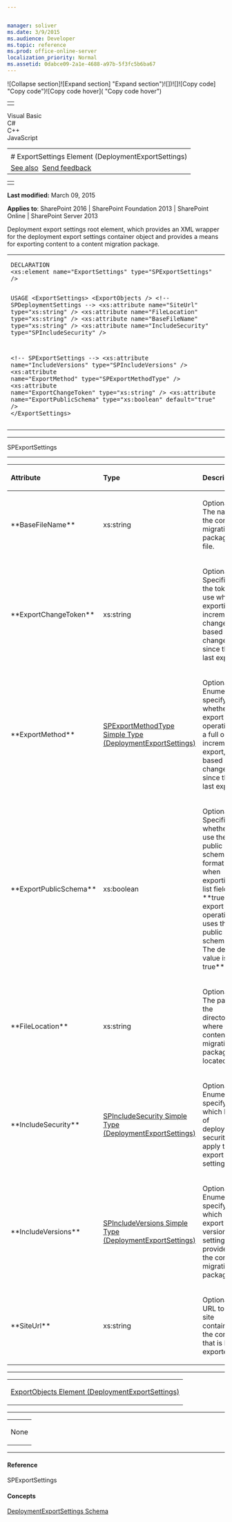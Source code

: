 ```yaml
---


manager: soliver
ms.date: 3/9/2015
ms.audience: Developer
ms.topic: reference
ms.prod: office-online-server
localization_priority: Normal
ms.assetid: 0dabce09-2a1e-4688-a97b-5f3fc5b6ba67
---
```


![Collapse
section]![Expand
section] "Expand section")![]()![])![]![]()![Copy
code] "Copy code")![Copy code
hover]( "Copy code hover")
<table>
<tbody>
<tr class="odd">
<td align="left"></td>
</tr>
</tbody>
</table>

Visual Basic  
C\#  
C++  
JavaScript  

<table>
<tbody>
<tr class="odd">
<td align="left"><span id="runningHeaderText"></span></td>
</tr>
<tr class="even">
<td align="left"># ExportSettings Element (DeploymentExportSettings)</td>
</tr>
<tr class="odd">
<td align="left"><a href="#seeAlsoToggle">See also</a>  <span id="headfeedbackarea" class="feedbackhead"><a href="javascript:SubmitFeedback(&#39;docthis@Microsoft.com&#39;,&#39;&#39;,&#39;&#39;,&#39;&#39;,&#39;1.0.18082.1225&#39;,&#39;%0\dThank%20you%20for%20your%20feedback.%20The%20developer%20writing%20teams%20use%20your%20feedback%20to%20improve%20documentation.%20While%20we%20are%20reviewing%20your%20feedback,%20we%20may%20send%20you%20e-mail%20to%20ask%20for%20clarification%20or%20feedback%20on%20a%20solution.%20We%20do%20not%20use%20your%20e-mail%20address%20for%20any%20other%20purpose%20and%20we%20delete%20it%20after%20we%20finish%20our%20review.%0\AFor%20further%20information%20about%20the%20privacy%20policies%20of%20Microsoft,%20please%20see%20http://privacy.microsoft.com/en-us/default.aspx.%0\A%0\d&#39;,&#39;Customer%20feedback&#39;);">Send feedback</a></span></td>
</tr>
</tbody>
</table>

<table>
<colgroup>
<col width="100%" />
</colgroup>
<tbody>
<tr class="odd">
<td align="left"></td>
</tr>
</tbody>
</table>

**Last modified:** March 09, 2015

**Applies to**: SharePoint 2016 | SharePoint Foundation 2013 |
SharePoint Online | SharePoint Server 2013

Deployment export settings root element, which provides an XML wrapper
for the deployment export settings container object and provides a means
for exporting content to a content migration package.

<span codelanguage="other"></span>
<table>
<colgroup>
<col width="100%" />
</colgroup>
<tbody>
<tr class="odd">
<td align="left"><pre><code>DECLARATION
&lt;xs:element name=&quot;ExportSettings&quot; type=&quot;SPExportSettings&quot; /&gt;

USAGE
&lt;ExportSettings&gt;
        &lt;ExportObjects /&gt;
&lt;!-- SPDeploymentSettings --&gt;
        &lt;xs:attribute name=&quot;SiteUrl&quot; type=&quot;xs:string&quot; /&gt;
        &lt;xs:attribute name=&quot;FileLocation&quot; type=&quot;xs:string&quot; /&gt;
        &lt;xs:attribute name=&quot;BaseFileName&quot; type=&quot;xs:string&quot; /&gt;
        &lt;xs:attribute name=&quot;IncludeSecurity&quot; type=&quot;SPIncludeSecurity&quot; /&gt;

&lt;!-- SPExportSettings --&gt;
        &lt;xs:attribute name=&quot;IncludeVersions&quot; type=&quot;SPIncludeVersions&quot; /&gt;
        &lt;xs:attribute name=&quot;ExportMethod&quot; type=&quot;SPExportMethodType&quot; /&gt;
        &lt;xs:attribute name=&quot;ExportChangeToken&quot; type=&quot;xs:string&quot; /&gt;
        &lt;xs:attribute name=&quot;ExportPublicSchema&quot; type=&quot;xs:boolean&quot; default=&quot;true&quot; /&gt;
&lt;/ExportSettings&gt;</code></pre></td>
</tr>
</tbody>
</table>


-----------------------------------------------------------------------------------------------------------------------------------------------------------------------------------------

<span sdata="cer"
target="T:Microsoft.SharePoint.Deployment.SPExportSettings"><span
class="nolink">SPExportSettings</span></span>


-----------------------------------------------------------------------------------------------------------------------------------------------------------------------------------------------

<table>
<colgroup>
<col width="33%" />
<col width="33%" />
<col width="33%" />
</colgroup>
<thead>
<tr class="header">
<th align="left"><p>Attribute</p></th>
<th align="left"><p>Type</p></th>
<th align="left"><p>Description</p></th>
</tr>
</thead>
<tbody>
<tr class="odd">
<td align="left"><p>**BaseFileName**</p></td>
<td align="left"><p>xs:string</p></td>
<td align="left"><p>Optional. The name of the content migration package file.</p></td>
</tr>
<tr class="even">
<td align="left"><p>**ExportChangeToken**</p></td>
<td align="left"><p>xs:string</p></td>
<td align="left"><p>Optional. Specifies the token to use when exporting incremental changes based on changes since the last export.</p></td>
</tr>
<tr class="odd">
<td align="left"><p>**ExportMethod**</p></td>
<td align="left"><p><span sdata="link"><a href="spexportmethodtype-simple-type-deploymentexportsettings.md">SPExportMethodType Simple Type (DeploymentExportSettings)</a></span></p></td>
<td align="left"><p>Optional. Enumeration specifying whether the export operation is a full or incremental export, based on changes since the last export.</p></td>
</tr>
<tr class="even">
<td align="left"><p>**ExportPublicSchema**</p></td>
<td align="left"><p>xs:boolean</p></td>
<td align="left"><p>Optional. Specifies whether to use the public schema format when exporting a list field; **true</span> if the export operation uses the public schema. The default value is <span class="keyword">true**.</p></td>
</tr>
<tr class="odd">
<td align="left"><p>**FileLocation**</p></td>
<td align="left"><p>xs:string</p></td>
<td align="left"><p>Optional. The path to the directory where the content migration package is located.</p></td>
</tr>
<tr class="even">
<td align="left"><p>**IncludeSecurity**</p></td>
<td align="left"><p><span sdata="link"><a href="spincludesecurity-simple-type-deploymentexportsettings.md">SPIncludeSecurity Simple Type (DeploymentExportSettings)</a></span></p></td>
<td align="left"><p>Optional. Enumeration specifying which level of deployment security to apply to the export settings.</p></td>
</tr>
<tr class="odd">
<td align="left"><p>**IncludeVersions**</p></td>
<td align="left"><p><span sdata="link"><a href="spincludeversions-simple-type-deploymentexportsettings.md">SPIncludeVersions Simple Type (DeploymentExportSettings)</a></span></p></td>
<td align="left"><p>Optional. Enumeration specifying which export version settings to provide for the content migration package.</p></td>
</tr>
<tr class="even">
<td align="left"><p>**SiteUrl**</p></td>
<td align="left"><p>xs:string</p></td>
<td align="left"><p>Optional. URL to the site containing the content that is being exported.</p></td>
</tr>
</tbody>
</table>


---------------------------------------------------------------------------------------------------------------------------------------------------------------------------------------------------

<table>
<colgroup>
<col width="100%" />
</colgroup>
<tbody>
<tr class="odd">
<td align="left"><p><span sdata="link"><a href="exportobjects-element-deploymentexportsettings.md">ExportObjects Element (DeploymentExportSettings)</a></span></p></td>
</tr>
</tbody>
</table>


----------------------------------------------------------------------------------------------------------------------------------------------------------------------------------------------------

<table>
<colgroup>
<col width="100%" />
</colgroup>
<tbody>
<tr class="odd">
<td align="left"><p>None</p></td>
</tr>
</tbody>
</table>


-------------------------------------------------------------------------------------------------------------------------------------------------------------------------------------------

#### Reference

<span sdata="cer"
target="T:Microsoft.SharePoint.Deployment.SPExportSettings"><span
class="nolink">SPExportSettings</span></span>

#### Concepts

[DeploymentExportSettings
Schema](deploymentexportsettings-schema.md)</span>








